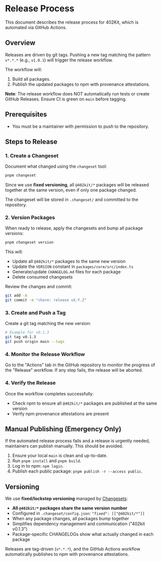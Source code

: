 # Release Process

This document describes the release process for 402Kit, which is automated via GitHub Actions.

## Overview

Releases are driven by git tags. Pushing a new tag matching the pattern `v*.*.*` (e.g., `v1.0.1`) will trigger the release workflow.

The workflow will:

1.  Build all packages.
2.  Publish the updated packages to npm with provenance attestations.

**Note**: The release workflow does NOT automatically run tests or create GitHub Releases. Ensure CI is green on `main` before tagging.

## Prerequisites

- You must be a maintainer with permission to push to the repository.

## Steps to Release

### 1. Create a Changeset

Document what changed using the `changeset` tool:

```bash
pnpm changeset
```

Since we use **fixed versioning**, all `@402kit/*` packages will be released together at the same version, even if only one package changed.

The changeset will be stored in `.changeset/` and committed to the repository.

### 2. Version Packages

When ready to release, apply the changesets and bump all package versions:

```bash
pnpm changeset version
```

This will:

- Update all `@402kit/*` packages to the same new version
- Update the `VERSION` constant in `packages/core/src/index.ts`
- Generate/update `CHANGELOG.md` files for each package
- Delete consumed changesets

Review the changes and commit:

```bash
git add -A
git commit -m "chore: release vX.Y.Z"
```

### 3. Create and Push a Tag

Create a git tag matching the new version:

```bash
# Example for v0.1.3
git tag v0.1.3
git push origin main --tags
```

### 4. Monitor the Release Workflow

Go to the "Actions" tab in the GitHub repository to monitor the progress of the "Release" workflow. If any step fails, the release will be aborted.

### 4. Verify the Release

Once the workflow completes successfully:

- Check npm to ensure all `@402kit/*` packages are published at the same version
- Verify npm provenance attestations are present

## Manual Publishing (Emergency Only)

If the automated release process fails and a release is urgently needed, maintainers can publish manually. This should be avoided.

1.  Ensure your local `main` is clean and up-to-date.
2.  Run `pnpm install` and `pnpm build`.
3.  Log in to npm: `npm login`.
4.  Publish each public package: `pnpm publish -r --access public`.

## Versioning

We use **fixed/lockstep versioning** managed by [Changesets](https://github.com/changesets/changesets):

- **All `@402kit/*` packages share the same version number**
- Configured in `.changeset/config.json`: `"fixed": [["@402kit/*"]]`
- When any package changes, all packages bump together
- Simplifies dependency management and communication ("402kit v0.1.3")
- Package-specific CHANGELOGs show what actually changed in each package

Releases are tag-driven (`v*.*.*`), and the GitHub Actions workflow automatically publishes to npm with provenance attestations.
